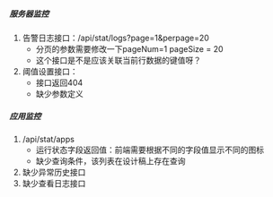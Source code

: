 ##### 服务器监控

1. 告警日志接口：/api/stat/logs?page=1&perpage=20
   - 分页的参数需要修改一下pageNum=1   pageSize = 20
   - 这个接口是不是应该关联当前行数据的键值呀？
2. 阈值设置接口：
   - 接口返回404
   - 缺少参数定义

##### 应用监控

1. /api/stat/apps
   - 运行状态字段返回值：前端需要根据不同的字段值显示不同的图标
   - 缺少查询条件，该列表在设计稿上存在查询
2. 缺少异常历史接口
3. 缺少查看日志接口

